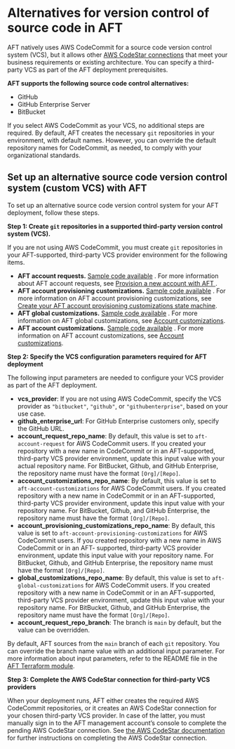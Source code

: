 # Alternatives for version control of source code in AFT<a name="aft-alternative-vcs"></a>

AFT natively uses AWS CodeCommit for a source code version control system \(VCS\), but it allows other [AWS CodeStar connections](https://docs.aws.amazon.com/dtconsole/latest/userguide/supported-versions-connections.html) that meet your business requirements or existing architecture\. You can specify a third\-party VCS as part of the AFT deployment prerequisites\.

**AFT supports the following source code control alternatives:**
+ GitHub
+ GitHub Enterprise Server
+ BitBucket

If you select AWS CodeCommit as your VCS, no additional steps are required\. By default, AFT creates the necessary `git` repositories in your environment, with default names\. However, you can override the default repository names for CodeCommit, as needed, to comply with your organizational standards\.

## Set up an alternative source code version control system \(custom VCS\) with AFT<a name="aft-alternate-vcs-steps"></a>

To set up an alternative source code version control system for your AFT deployment, follow these steps\.

**Step 1: Create `git` repositories in a supported third\-party version control system \(VCS\)\.**

If you are not using AWS CodeCommit, you must create `git` repositories in your AFT\-supported, third\-party VCS provider environment for the following items\.
+ **AFT account requests\.** [Sample code available](https://github.com/aws-ia/terraform-aws-control_tower_account_factory/tree/main/sources/aft-customizations-repos/aft-account-request) \. For more information about AFT account requests, see [ Provision a new account with AFT ](aft-provision-account.md)\.
+ **AFT account provisioning customizations\.** [Sample code available](https://github.com/aws-ia/terraform-aws-control_tower_account_factory/tree/main/sources/aft-customizations-repos/aft-account-provisioning-customizations) \. For more information on AFT account provisioning customizations, see [Create your AFT account provisioning customizations state machine](aft-provisioning-framework.md#aft-create-customizations)\.
+ **AFT global customizations\.** [Sample code available](https://github.com/aws-ia/terraform-aws-control_tower_account_factory/tree/main/sources/aft-customizations-repos/aft-global-customizations) \. For more information on AFT global customizations, see [Account customizations](aft-account-customization-options.md)\.
+ **AFT account customizations\.** [Sample code available](https://github.com/aws-ia/terraform-aws-control_tower_account_factory/tree/main/sources/aft-customizations-repos/aft-account-customizations) \. For more information on AFT account customizations, see [Account customizations](aft-account-customization-options.md)\.

**Step 2: Specify the VCS configuration parameters required for AFT deployment**

The following input parameters are needed to configure your VCS provider as part of the AFT deployment\.
+ **vcs\_provider**: If you are not using AWS CodeCommit, specify the VCS provider as `"bitbucket"`, `"github"`, or `"githubenterprise"`, based on your use case\.
+ **github\_enterprise\_url**: For GitHub Enterprise customers only, specify the GitHub URL\.
+ **account\_request\_repo\_name**: By default, this value is set to `aft-account-request` for AWS CodeCommit users\. If you created your repository with a new name in CodeCommit or in an AFT\-supported, third\-party VCS provider environment, update this input value with your actual repository name\. For BitBucket, Github, and GitHub Enterprise, the repository name must have the format `[Org]/[Repo]`\.
+ **account\_customizations\_repo\_name**: By default, this value is set to `aft-account-customizations` for AWS CodeCommit users\. If you created repository with a new name in CodeCommit or in an AFT\-supported, third\-party VCS provider environment, update this input value with your repository name\. For BitBucket, Github, and GitHub Enterprise, the repository name must have the format `[Org]/[Repo]`\.
+ **account\_provisioning\_customizations\_repo\_name**: By default, this value is set to `aft-account-provisioning-customizations` for AWS CodeCommit users\. If you created repository with a new name in AWS CodeCommit or in an AFT\- supported, third\-party VCS provider environment, update this input value with your repository name\. For BitBucket, Github, and GitHub Enterprise, the repository name must have the format `[Org]/[Repo]`\.
+ **global\_customizations\_repo\_name**: By default, this value is set to `aft-global-customizations` for AWS CodeCommit users\. If you created repository with a new name in CodeCommit or in an AFT\-supported, third\-party VCS provider environment, update this input value with your repository name\. For BitBucket, Github, and GitHub Enterprise, the repository name must have the format `[Org]/[Repo]`\.
+ **account\_request\_repo\_branch**: The branch is `main` by default, but the value can be overridden\.

By default, AFT sources from the `main` branch of each `git` repository\. You can override the branch name value with an additional input parameter\. For more information about input parameters, refer to the README file in the [AFT Terraform module](https://github.com/aws-ia/terraform-aws-control_tower_account_factory/blob/main/README.md#inputs)\.

**Step 3: Complete the AWS CodeStar connection for third\-party VCS providers**

When your deployment runs, AFT either creates the required AWS CodeCommit repositories, or it creates an AWS CodeStar connection for your chosen third\-party VCS provider\. In case of the latter, you must manually sign in to the AFT management account’s console to complete the pending AWS CodeStar connection\. See [the AWS CodeStar documentation](https://docs.aws.amazon.com/dtconsole/latest/userguide/connections-update.html) for further instructions on completing the AWS CodeStar connection\. 